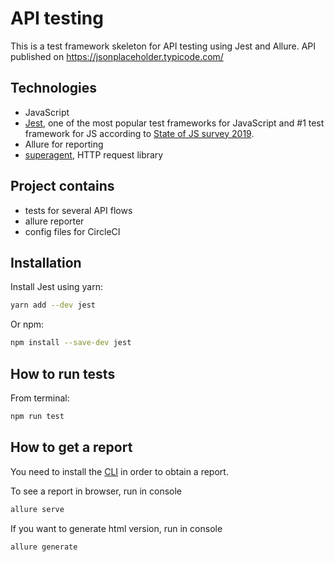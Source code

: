 # API testing
This is a test framework skeleton for API testing using Jest and Allure. 
API published on https://jsonplaceholder.typicode.com/ 

## Technologies 
- JavaScript
- [Jest](https://jestjs.io/docs/en/getting-started), one of the most popular test frameworks for JavaScript and #1 test framework for JS according to [State of JS survey 2019](https://2019.stateofjs.com/testing/).
- Allure for reporting
- [superagent](https://github.com/visionmedia/superagent), HTTP request library  

## Project contains
- tests for several API flows
- allure reporter
- config files for CircleCI

## Installation 
Install Jest using yarn:
```bash
yarn add --dev jest
```

Or npm:
```bash
npm install --save-dev jest
```
## How to run tests

From terminal:
```bash
npm run test
```

## How to get a report
You need to install the [CLI](https://docs.qameta.io/allure/#_commandline) in order to obtain a report.

To see a report in browser, run in console
```bash
allure serve
```
If you want to generate html version, run in console
```bash
allure generate
```